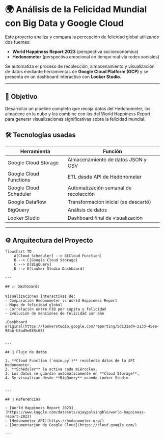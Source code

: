# 🌍 Análisis de la Felicidad Mundial con Big Data y Google Cloud

Este proyecto analiza y compara la percepción de felicidad global utilizando dos fuentes:
- **World Happiness Report 2023** (perspectiva socioeconómica)
- **Hedonometer** (perspectiva emocional en tiempo real vía redes sociales)

Se automatiza el proceso de recolección, almacenamiento y visualización de datos mediante herramientas de **Google Cloud Platform (GCP)** y se presenta en un dashboard interactivo con **Looker Studio**.

---

## 🎯 Objetivo

Desarrollar un pipeline completo que recoja datos del Hedonometer, los almacene en la nube y los combine con los del World Happiness Report para generar visualizaciones significativas sobre la felicidad mundial.

## 🛠️ Tecnologías usadas

| Herramienta             | Función |
|-------------------------|---------|
| Google Cloud Storage    | Almacenamiento de datos JSON y CSV |
| Google Cloud Functions  | ETL desde API de Hedonometer |
| Google Cloud Scheduler  | Automatización semanal de recolección |
| Google Dataflow         | Transformación inicial (se descartó) |
| BigQuery                | Análisis de datos |
| Looker Studio           | Dashboard final de visualización |

---

## ⚙️ Arquitectura del Proyecto

```mermaid
flowchart TD
    A[Cloud Scheduler] --> B[Cloud Function]
    B --> C[Google Cloud Storage]
    C --> D[BigQuery]
    D --> E[Looker Studio Dashboard]

---

## 📈 Dashboards

Visualizaciones interactivas de:
- Comparación Hedonometer vs World Happiness Report
- Mapa de felicidad global
- Correlación entre PIB per cápita y felicidad
- Evolución de menciones de felicidad por año

⚠️Dashboard original(https://lookerstudio.google.com/reporting/5d131ad4-213d-45ee-98ab-b6ad5e688c63)  


---

## 🔁 Flujo de datos

1. **Cloud Function (`main.py`)** recolecta datos de la API Hedonometer.
2. **Scheduler** la activa cada miércoles.
3. Los datos se guardan automáticamente en **Cloud Storage**.
4. Se visualizan desde **BigQuery** usando Looker Studio.


---

## 📄 Referencias

- [World Happiness Report 2023](https://www.kaggle.com/datasets/ajaypalsinghlo/world-happiness-report-2023)
- [Hedonometer API](https://hedonometer.org/)
- [Documentación de Google Cloud](https://cloud.google.com/)

---
